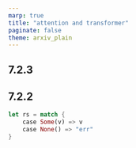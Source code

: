 ```yaml
---
marp: true
title: "attention and transformer"
paginate: false 
theme: arxiv_plain
---
```


## 7.2.3


## 7.2.2

```rust
let rs = match {
    case Some(v) => v
    case None() => "err"
}
```